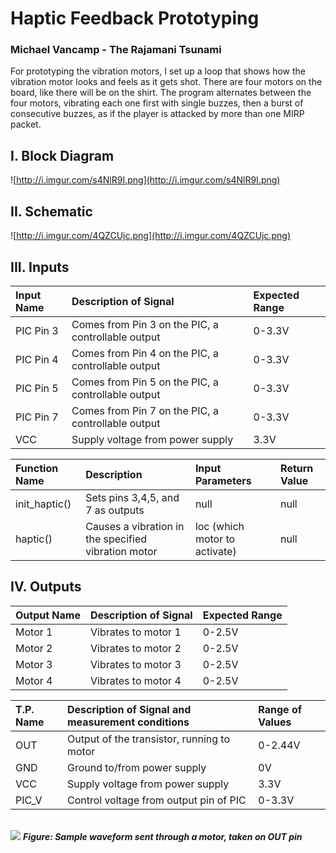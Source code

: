 # Haptic Feedback Prototyping #
### Michael Vancamp - The Rajamani Tsunami ###



For prototyping the vibration motors, I set up a loop that shows how the vibration motor looks and feels as it gets shot. There are four motors on the board, like there will be on the shirt. The program alternates between the four motors, vibrating each one first with single buzzes, then a burst of consecutive buzzes, as if the player is attacked by more than one MIRP packet.

## I. Block Diagram ##

![http://i.imgur.com/s4NlR9I.png](http://i.imgur.com/s4NlR9I.png)

## II. Schematic ##

![http://i.imgur.com/4QZCUjc.png](http://i.imgur.com/4QZCUjc.png)

## III. Inputs ##

|**Input Name**|**Description of Signal**|**Expected Range**|
|:-------------|:------------------------|:-----------------|
|PIC Pin 3|Comes from Pin 3 on the PIC, a controllable output|0-3.3V|
|PIC Pin 4|Comes from Pin 4 on the PIC, a controllable output|0-3.3V|
|PIC Pin 5|Comes from Pin 5 on the PIC, a controllable output|0-3.3V|
|PIC Pin 7|Comes from Pin 7 on the PIC, a controllable output|0-3.3V|
|VCC|Supply voltage from power supply|3.3V|

|**Function Name**|**Description**|**Input Parameters**|**Return Value**|
|:----------------|:--------------|:-------------------|:---------------|
|init\_haptic()|Sets pins 3,4,5, and 7 as outputs|null|null|
|haptic()|Causes a vibration in the specified vibration motor|loc (which motor to activate)|null|

## IV. Outputs ##

|**Output Name**|**Description of Signal**|**Expected Range**|
|:--------------|:------------------------|:-----------------|
|Motor 1|Vibrates to motor 1|0-2.5V|
|Motor 2|Vibrates to motor 2|0-2.5V|
|Motor 3|Vibrates to motor 3|0-2.5V|
|Motor 4|Vibrates to motor 4|0-2.5V|

|**T.P. Name**|**Description of Signal and measurement conditions**|**Range of Values**|
|:------------|:---------------------------------------------------|:------------------|
|OUT|Output of the transistor, running to motor|0-2.44V|
|GND|Ground to/from power supply|0V|
|VCC|Supply voltage from power supply|3.3V|
|PIC\_V|Control voltage from output pin of PIC|0-3.3V|

<br>

<img src='http://i.imgur.com/nxvcVYO.png' />
<i><b>Figure: Sample waveform sent through a motor, taken on OUT pin</b></i>